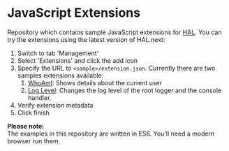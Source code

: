 # JavaScript Extensions

Repository which contains sample JavaScript extensions for [HAL](https://github.com/hal/console). You can try the extensions using the latest version of HAL.next:

1. Switch to tab 'Management'
1. Select 'Extensions' and click the add icon
1. Specify the URL to `<sample>/extension.json`. Currently there are two samples extensions available:
    1. [WhoAmI](https://hal.github.io/js-extensions/whoami/extension.json): Shows details about the current user 
    2. [Log Level](https://hal.github.io/js-extensions/loglevel/extension.json): Changes the log level of the root logger and the console handler.
1. Verify extension metadata
1. Click finish

**Please note:**  
The examples in this repository are written in ES6. You'll need a modern browser run them.
